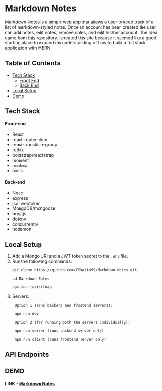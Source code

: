 # Markdown Notes

Markdown Notes is a simple web app that allows a user to keep track of a list of markdown-styled notes. Once an account has been created the user can add notes, edit notes, remove notes, and edit his/her account. The idea came from [this](https://github.com/florinpop17/app-ideas) repository. I created this site because it seemed like a good starting place to expand my understanding of how to build a full stack application with MERN. 

## Table of Contents

- [Tech Stack](tech-stack)
  - [Front End](#front-end)
  - [Back End](#back-end)
- [Local Setup](#local-setup)
- [Demo](#demo)

## Tech Stack

#### Front-end
* React
* react-router-dom
* react-transition-group
* redux
* bootstrap/reactstrap
* moment
* marked
* axios

#### Back-end
* Node
* express
* jsonwebtoken
* MongoDB/mongoose
* bryptjs
* dotenv
* concurrently
* nodemon

## Local Setup
1. Add a Mongo URI and a JWT token secret to the `.env` file.
2. Run the following commands:
    ```
    git clone https://github.com/CShatto99/Markdown-Notes.git
    
    cd Markdown-Notes
    
    npm run installDep
    ```
3. Servers:
   ```
    Option 1 (runs backend and frontend servers):
    
    npm run dev
    
    Option 2 (for running both the servers individually):
    
    npm run server (runs backend server only)
    
    npm run client (runs frontend server only)
    ```
    
## API Endpoints

## DEMO

#### LINK - [Markdown Notes](https://markdown-notes.herokuapp.com)
